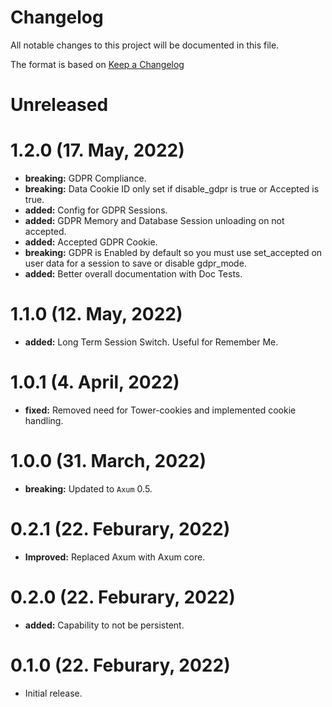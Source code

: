 # Changelog

All notable changes to this project will be documented in this file.

The format is based on [Keep a Changelog](https://keepachangelog.com/en/1.0.0/)

# Unreleased

# 1.2.0 (17. May, 2022)

- **breaking:** GDPR Compliance.
- **breaking:** Data Cookie ID only set if disable_gdpr is true or Accepted is true.
- **added:** Config for GDPR Sessions.
- **added:** GDPR Memory and Database Session unloading on not accepted.
- **added:** Accepted GDPR Cookie.
- **breaking:** GDPR is Enabled by default so you must use set_accepted on user data for a session to save or disable gdpr_mode.
- **added:** Better overall documentation with Doc Tests.

# 1.1.0 (12. May, 2022)

- **added:** Long Term Session Switch. Useful for Remember Me.

# 1.0.1 (4. April, 2022)

- **fixed:** Removed need for Tower-cookies and implemented cookie handling.

# 1.0.0 (31. March, 2022)

- **breaking:** Updated to `Axum` 0.5.

# 0.2.1 (22. Feburary, 2022)

- **Improved:** Replaced Axum with Axum core.

# 0.2.0 (22. Feburary, 2022)

- **added:** Capability to not be persistent.

# 0.1.0 (22. Feburary, 2022)

- Initial release.
